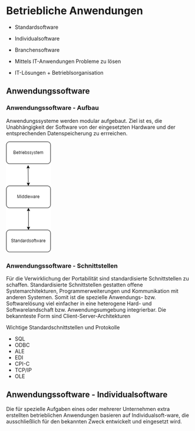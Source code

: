 # Betriebliche Anwendungen 
+ Standardsoftware
+ Individualsoftware
+ Branchensoftware

+ Mittels IT-Anwendungen Probleme zu lösen
+ IT-Lösungen + Betrieblsorganisation

## Anwendungssoftware 

### Anwendungssoftware - Aufbau
Anwendungssysteme werden modular aufgebaut. Ziel ist es, die Unabhängigkeit der Software von der eingesetzten Hardware und der entsprechenden Datenspeicherung zu errreichen.

![Alt text](./img/anwendungssoftware.png)

### Anwendungssoftware - Schnittstellen
Für die Verwirklichung der Portabilität sind standardisierte Schnittstellen 
zu schaffen. Standardisierte Schnittstellen gestatten offene Systemarchitekturen, Programmerweiterungen und Kommunikation mit anderen Systemen. Somit ist die spezielle Anwendungs- bzw. Softwarelösung viel einfacher 
in eine heterogene Hard- und Softwarelandschaft bzw. 
Anwendungsumgebung integrierbar. Die bekannteste Form sind Client-Server-Architekturen

Wichtige Standardschnittstellen und Protokolle
+ SQL
+ ODBC
+ ALE
+ EDI
+ CPI-C
+ TCP/IP
+ OLE

## Anwendungssoftware - Individualsoftware
Die für spezielle Aufgaben eines oder mehrerer Unternehmen extra erstellten betrieblichen Anwendungen basieren auf Individualsoft-ware, die ausschließlich für den bekannten Zweck entwickelt und eingesetzt wird.